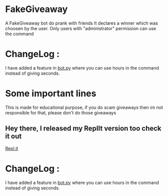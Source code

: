 # FakeGiveaway

A FakeGiveaway bot do prank with friends
It declares a winner which was choosen by the user.
Only users with "administrator" permission can use the command

# ChangeLog :

<bold>I have added a feature in <a href="https://github.com/DeadstarIII/FakeGiveaway/blob/main/bot.py" target="_blank">bot.py</a> where you can use hours in the command instead of giving seconds.</bold>

# Some important lines

This is made for educational purpose, if you do scam giveaways then im not responsible for that, please don't do those giveaways

## Hey there, I released my ReplIt version too check it out

<a href="https://replit.com/@DeadstarIII/FakeGiveawayBot" target="_blank">Repl.it</a>

# ChangeLog :

<bold>I have added a feature in <a href="https://github.com/DeadstarIII/FakeGiveaway/blob/main/bot.py" target="_blank">bot.py</a> where you can use hours in the command instead of giving seconds.</bold>
